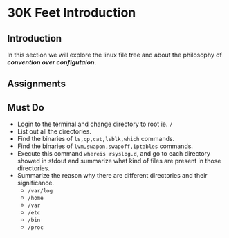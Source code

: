 # 30K Feet Introduction

## Introduction
In this section we will explore the linux file tree and about the philosophy of ***convention over configutaion***.

## Assignments
## Must Do
- Login to the terminal and change directory to root ie. `/`
- List out all the directories.
- Find the binaries of `ls,cp,cat,lsblk,which` commands.
- Find the binaries of `lvm,swapon,swapoff,iptables` commands.
- Execute this command `whereis rsyslog.d`, and go to each directory showed in stdout and summarize what kind of files are present in those directories. 
- Summarize the reason why there are different directories and their significance.
	- `/var/log`
	- `/home`
	- `/var`
	- `/etc`
	- `/bin`
	- `/proc`
